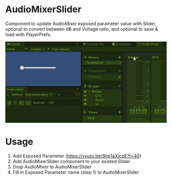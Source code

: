 # AudioMixerSlider
Component to update AudioMixer exposed parameter value with Slider, optional to convert between dB and Voltage ratio, and optional to save &amp; load with PlayerPrefs.

![](Preview.gif)

# Usage
1. Add Exposed Parameter (https://youtu.be/9tqi1aXlcpE?t=40)
2. Add AudioMixerSlider component to your existed Slider
3. Drop AudioMixer to AudioMixerSlider
4. Fill in Exposed Parameter name (step 1) to AudioMixerSlider
